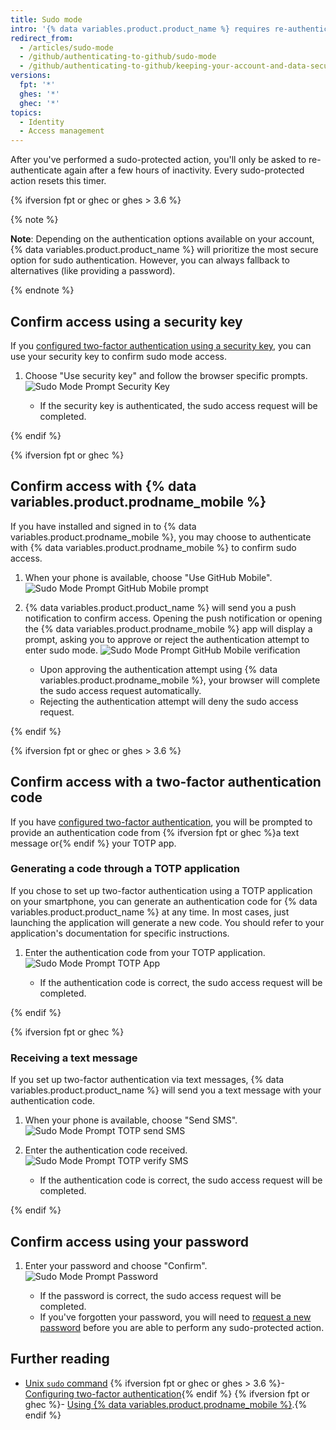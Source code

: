 ```yaml
---
title: Sudo mode
intro: '{% data variables.product.product_name %} requires re-authentication before you can modify your email address, authorize third-party applications, or add new public keys, or initiate other *sudo-protected* actions.'
redirect_from:
  - /articles/sudo-mode
  - /github/authenticating-to-github/sudo-mode
  - /github/authenticating-to-github/keeping-your-account-and-data-secure/sudo-mode
versions:
  fpt: '*'
  ghes: '*'
  ghec: '*'
topics:
  - Identity
  - Access management
---
```

After you've performed a sudo-protected action, you'll only be asked to re-authenticate again after a few hours of inactivity. Every sudo-protected action resets this timer.

{% ifversion fpt or ghec or ghes > 3.6 %}

{% note %}

**Note**: Depending on the authentication options available on your account, {% data variables.product.product_name %} will prioritize the most secure option for sudo authentication. However, you can always fallback to alternatives (like providing a password).

{% endnote %}

## Confirm access using a security key

If you [configured two-factor authentication using a security key](/authentication/securing-your-account-with-two-factor-authentication-2fa/configuring-two-factor-authentication#configuring-two-factor-authentication-using-a-security-key), you can use your security key to confirm sudo mode access.

1. Choose "Use security key" and follow the browser specific prompts.
  ![Sudo Mode Prompt Security Key](/assets/images/help/settings/sudo_mode_prompt_security_key.png)

    - If the security key is authenticated, the sudo access request will be completed.

{% endif %}

{% ifversion fpt or ghec %}

## Confirm access with {% data variables.product.prodname_mobile %}

If you have installed and signed in to {% data variables.product.prodname_mobile %}, you may choose to authenticate with {% data variables.product.prodname_mobile %} to confirm sudo access.

1. When your phone is available, choose "Use GitHub Mobile".
  ![Sudo Mode Prompt GitHub Mobile prompt](/assets/images/help/settings/sudo_mode_prompt_github_mobile_prompt.png)
2. {% data variables.product.product_name %} will send you a push notification to confirm access. Opening the push notification or opening the {% data variables.product.prodname_mobile %} app will display a prompt, asking you to approve or reject the authentication attempt to enter sudo mode.
  ![Sudo Mode Prompt GitHub Mobile verification](/assets/images/help/settings/sudo_mode_prompt_github_mobile.png)

    - Upon approving the authentication attempt using {% data variables.product.prodname_mobile %}, your browser will complete the sudo access request automatically.
    - Rejecting the authentication attempt will deny the sudo access request.

{% endif %}

{% ifversion fpt or ghec or ghes > 3.6 %}

## Confirm access with a two-factor authentication code

If you have [configured two-factor authentication](/authentication/securing-your-account-with-two-factor-authentication-2fa/configuring-two-factor-authentication), you will be prompted to provide an authentication code from {% ifversion fpt or ghec %}a text message or{% endif %} your TOTP app.

### Generating a code through a TOTP application

If you chose to set up two-factor authentication using a TOTP application on your smartphone, you can generate an authentication code for {% data variables.product.product_name %} at any time. In most cases, just launching the application will generate a new code. You should refer to your application's documentation for specific instructions.

1. Enter the authentication code from your TOTP application.
  ![Sudo Mode Prompt TOTP App](/assets/images/help/settings/sudo_mode_prompt_totp_app.png)

    - If the authentication code is correct, the sudo access request will be completed.

{% endif %}

{% ifversion fpt or ghec %}

### Receiving a text message

If you set up two-factor authentication via text messages, {% data variables.product.product_name %} will send you a text message with your authentication code.

1. When your phone is available, choose "Send SMS".
  ![Sudo Mode Prompt TOTP send SMS](/assets/images/help/settings/sudo_mode_prompt_totp_sms_prompt.png)
2. Enter the authentication code received.
  ![Sudo Mode Prompt TOTP verify SMS](/assets/images/help/settings/sudo_mode_prompt_totp_sms.png)

    - If the authentication code is correct, the sudo access request will be completed.

{% endif %}

## Confirm access using your password

1. Enter your password and choose "Confirm".
  ![Sudo Mode Prompt Password](/assets/images/help/settings/sudo_mode_prompt_password.png)

    - If the password is correct, the sudo access request will be completed.
    - If you've forgotten your password, you will need to [request a new password](/authentication/keeping-your-account-and-data-secure/updating-your-github-access-credentials#requesting-a-new-password) before you are able to perform any sudo-protected action.

## Further reading

- [Unix `sudo` command](http://en.wikipedia.org/wiki/Sudo)
{% ifversion fpt or ghec or ghes > 3.6 %}- [Configuring two-factor authentication](/authentication/securing-your-account-with-two-factor-authentication-2fa/configuring-two-factor-authentication){% endif %}
{% ifversion fpt or ghec %}- [Using {% data variables.product.prodname_mobile %}](/get-started/using-github/github-mobile).{% endif %}
